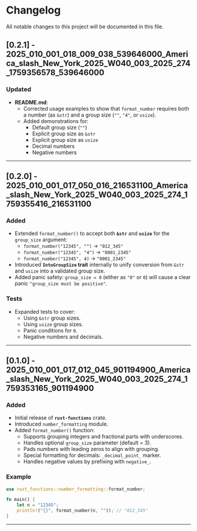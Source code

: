 # Changelog

All notable changes to this project will be documented in this file.

## [0.2.1] - 2025_010_001_018_009_038_539646000_America_slash_New_York_2025_W040_003_2025_274_1759356578_539646000

### Updated
- **README.md**:
  - Corrected usage examples to show that `format_number` requires both a number (as `&str`) and a group size (`""`, `"4"`, or `usize`).
  - Added demonstrations for:
    - Default group size (`""`)
    - Explicit group size as `&str`
    - Explicit group size as `usize`
    - Decimal numbers
    - Negative numbers

---

## [0.2.0] - 2025_010_001_017_050_016_216531100_America_slash_New_York_2025_W040_003_2025_274_1759355416_216531100

### Added
- Extended `format_number()` to accept both **`&str`** and **`usize`** for the `group_size` argument:
  - `format_number("12345", "")` → `"012_345"`
  - `format_number("12345", "4")` → `"0001_2345"`
  - `format_number("12345", 4)` → `"0001_2345"`
- Introduced **`IntoGroupSize` trait** internally to unify conversion from `&str` and `usize` into a validated group size.
- Added panic safety: `group_size = 0` (either as `"0"` or `0`) will cause a clear panic `"group_size must be positive"`.

### Tests
- Expanded tests to cover:
  - Using `&str` group sizes.
  - Using `usize` group sizes.
  - Panic conditions for `0`.
  - Negative numbers and decimals.

---

## [0.1.0] - 2025_010_001_017_012_045_901194900_America_slash_New_York_2025_W040_003_2025_274_1759353165_901194900

### Added
- Initial release of **`rust-functions`** crate.
- Introduced `number_formatting` module.
- Added `format_number()` function:
  - Supports grouping integers and fractional parts with underscores.
  - Handles optional `group_size` parameter (default = 3).
  - Pads numbers with leading zeros to align with grouping.
  - Special formatting for decimals: `_decimal_point_` marker.
  - Handles negative values by prefixing with `negative_`.

### Example
```rust
use rust_functions::number_formatting::format_number;

fn main() {
    let n = "12345";
    println!("{}", format_number(n, "")); // "012_345"
}
```

---
